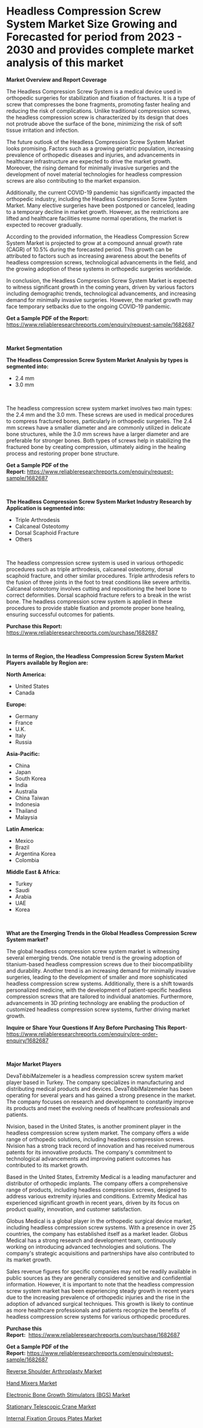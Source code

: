 <p><h1>Headless Compression Screw System Market Size Growing and Forecasted for period from 2023 - 2030 and provides complete market analysis of this market</h1></p><p><strong>Market Overview and Report Coverage</strong></p>
<p><p>The Headless Compression Screw System is a medical device used in orthopedic surgeries for stabilization and fixation of fractures. It is a type of screw that compresses the bone fragments, promoting faster healing and reducing the risk of complications. Unlike traditional compression screws, the headless compression screw is characterized by its design that does not protrude above the surface of the bone, minimizing the risk of soft tissue irritation and infection.</p><p>The future outlook of the Headless Compression Screw System Market looks promising. Factors such as a growing geriatric population, increasing prevalence of orthopedic diseases and injuries, and advancements in healthcare infrastructure are expected to drive the market growth. Moreover, the rising demand for minimally invasive surgeries and the development of novel material technologies for headless compression screws are also contributing to the market expansion.</p><p>Additionally, the current COVID-19 pandemic has significantly impacted the orthopedic industry, including the Headless Compression Screw System Market. Many elective surgeries have been postponed or canceled, leading to a temporary decline in market growth. However, as the restrictions are lifted and healthcare facilities resume normal operations, the market is expected to recover gradually.</p><p>According to the provided information, the Headless Compression Screw System Market is projected to grow at a compound annual growth rate (CAGR) of 10.5% during the forecasted period. This growth can be attributed to factors such as increasing awareness about the benefits of headless compression screws, technological advancements in the field, and the growing adoption of these systems in orthopedic surgeries worldwide.</p><p>In conclusion, the Headless Compression Screw System Market is expected to witness significant growth in the coming years, driven by various factors including demographic trends, technological advancements, and increasing demand for minimally invasive surgeries. However, the market growth may face temporary setbacks due to the ongoing COVID-19 pandemic.</p></p>
<p><strong>Get a Sample PDF of the Report:</strong> <a href="https://www.reliableresearchreports.com/enquiry/request-sample/1682687">https://www.reliableresearchreports.com/enquiry/request-sample/1682687</a></p>
<p>&nbsp;</p>
<p><strong>Market Segmentation</strong></p>
<p><strong>The Headless Compression Screw System Market Analysis by types is segmented into:</strong></p>
<p><ul><li>2.4 mm</li><li>3.0 mm</li></ul></p>
<p>&nbsp;</p>
<p><p>The headless compression screw system market involves two main types: the 2.4 mm and the 3.0 mm. These screws are used in medical procedures to compress fractured bones, particularly in orthopedic surgeries. The 2.4 mm screws have a smaller diameter and are commonly utilized in delicate bone structures, while the 3.0 mm screws have a larger diameter and are preferable for stronger bones. Both types of screws help in stabilizing the fractured bone by creating compression, ultimately aiding in the healing process and restoring proper bone structure.</p></p>
<p><strong>Get a Sample PDF of the Report:</strong>&nbsp;<a href="https://www.reliableresearchreports.com/enquiry/request-sample/1682687">https://www.reliableresearchreports.com/enquiry/request-sample/1682687</a></p>
<p>&nbsp;</p>
<p><strong>The Headless Compression Screw System Market Industry Research by Application is segmented into:</strong></p>
<p><ul><li>Triple Arthrodesis</li><li>Calcaneal Osteotomy</li><li>Dorsal Scaphoid Fracture</li><li>Others</li></ul></p>
<p>&nbsp;</p>
<p><p>The headless compression screw system is used in various orthopedic procedures such as triple arthrodesis, calcaneal osteotomy, dorsal scaphoid fracture, and other similar procedures. Triple arthrodesis refers to the fusion of three joints in the foot to treat conditions like severe arthritis. Calcaneal osteotomy involves cutting and repositioning the heel bone to correct deformities. Dorsal scaphoid fracture refers to a break in the wrist bone. The headless compression screw system is applied in these procedures to provide stable fixation and promote proper bone healing, ensuring successful outcomes for patients.</p></p>
<p><strong>Purchase this Report:</strong>&nbsp; <a href="https://www.reliableresearchreports.com/purchase/1682687">https://www.reliableresearchreports.com/purchase/1682687</a></p>
<p>&nbsp;</p>
<p><strong>In terms of Region, the Headless Compression Screw System Market Players available by Region are:</strong></p>
<p>
    <p> <strong> North America: </strong>
        <ul>
            <li>United States</li>
            <li>Canada</li>
        </ul>
        </p> 
    <p> <strong> Europe: </strong>
        <ul>
            <li>Germany</li>
            <li>France</li>
            <li>U.K.</li>
            <li>Italy</li>
            <li>Russia</li>
        </ul>
        </p> 
    <p> <strong> Asia-Pacific: </strong>
        <ul>
            <li>China</li>
            <li>Japan</li>
            <li>South Korea</li>
            <li>India</li>
            <li>Australia</li>
            <li>China Taiwan</li>
            <li>Indonesia</li>
            <li>Thailand</li>
            <li>Malaysia</li>
        </ul>
        </p> 
    <p> <strong> Latin America: </strong>
        <ul>
            <li>Mexico</li>
            <li>Brazil</li>
            <li>Argentina Korea</li>
            <li>Colombia</li>
        </ul>
        </p> 
    <p> <strong> Middle East & Africa: </strong>
        <ul>
            <li>Turkey</li>
            <li>Saudi</li>
            <li>Arabia</li>
            <li>UAE</li>
            <li>Korea</li>
        </ul>
    </p>
    </p>
<p>&nbsp;</p>
<p><strong>What are the Emerging Trends in the Global Headless Compression Screw System market?</strong></p>
<p><p>The global headless compression screw system market is witnessing several emerging trends. One notable trend is the growing adoption of titanium-based headless compression screws due to their biocompatibility and durability. Another trend is an increasing demand for minimally invasive surgeries, leading to the development of smaller and more sophisticated headless compression screw systems. Additionally, there is a shift towards personalized medicine, with the development of patient-specific headless compression screws that are tailored to individual anatomies. Furthermore, advancements in 3D printing technology are enabling the production of customized headless compression screw systems, further driving market growth.</p></p>
<p><strong>Inquire or Share Your Questions If Any Before Purchasing This Report</strong>- <a href="https://www.reliableresearchreports.com/enquiry/pre-order-enquiry/1682687">https://www.reliableresearchreports.com/enquiry/pre-order-enquiry/1682687</a></p>
<p>&nbsp;</p>
<p><strong>Major Market Players</strong></p>
<p><p>DevaTıbbiMalzemeler is a headless compression screw system market player based in Turkey. The company specializes in manufacturing and distributing medical products and devices. DevaTıbbiMalzemeler has been operating for several years and has gained a strong presence in the market. The company focuses on research and development to constantly improve its products and meet the evolving needs of healthcare professionals and patients. </p><p>Nvision, based in the United States, is another prominent player in the headless compression screw system market. The company offers a wide range of orthopedic solutions, including headless compression screws. Nvision has a strong track record of innovation and has received numerous patents for its innovative products. The company's commitment to technological advancements and improving patient outcomes has contributed to its market growth.</p><p>Based in the United States, Extremity Medical is a leading manufacturer and distributor of orthopedic implants. The company offers a comprehensive range of products, including headless compression screws, designed to address various extremity injuries and conditions. Extremity Medical has experienced significant growth in recent years, driven by its focus on product quality, innovation, and customer satisfaction.</p><p>Globus Medical is a global player in the orthopedic surgical device market, including headless compression screw systems. With a presence in over 25 countries, the company has established itself as a market leader. Globus Medical has a strong research and development team, continuously working on introducing advanced technologies and solutions. The company's strategic acquisitions and partnerships have also contributed to its market growth.</p><p>Sales revenue figures for specific companies may not be readily available in public sources as they are generally considered sensitive and confidential information. However, it is important to note that the headless compression screw system market has been experiencing steady growth in recent years due to the increasing prevalence of orthopedic injuries and the rise in the adoption of advanced surgical techniques. This growth is likely to continue as more healthcare professionals and patients recognize the benefits of headless compression screw systems for various orthopedic procedures.</p></p>
<p><strong>Purchase this Report:</strong>&nbsp;&nbsp;<a href="https://www.reliableresearchreports.com/purchase/1682687">https://www.reliableresearchreports.com/purchase/1682687</a></p>
<p></p>
<p><strong>Get a Sample PDF of the Report:</strong>&nbsp;<a href="https://www.reliableresearchreports.com/enquiry/request-sample/1682687">https://www.reliableresearchreports.com/enquiry/request-sample/1682687</a></p>
<p><p><a href="https://github.com/PeterParrish5/Market-Research-Report-List-1/blob/main/reverse-shoulder-arthroplasty-market.md">Reverse Shoulder Arthroplasty Market</a></p><p><a href="https://www.linkedin.com/pulse/hand-mixers-market-research-report-provides-thorough/">Hand Mixers Market</a></p><p><a href="https://www.linkedin.com/pulse/electronic-bone-growth-stimulators-bgs-market-share-amp/">Electronic Bone Growth Stimulators (BGS) Market</a></p><p><a href="https://medium.com/@half.skull.am/stationary-telescopic-crane-market-size-cagr-trends-2024-2030-f06f5391df3c">Stationary Telescopic Crane Market</a></p><p><a href="https://github.com/WillieWoodard/Market-Research-Report-List-1/blob/main/internal-fixation-groups-plates-market.md">Internal Fixation Groups Plates Market</a></p></p>